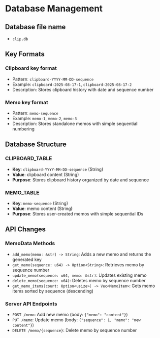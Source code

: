 # Database Management

## Database file name
- `clip.db`

## Key Formats

### Clipboard key format
- Pattern: `clipboard-YYYY-MM-DD-sequence`
- Example: `clipboard-2025-08-17-1`, `clipboard-2025-08-17-2`
- Description: Stores clipboard history with date and sequence number

### Memo key format  
- Pattern: `memo-sequence`
- Example: `memo-1`, `memo-2`, `memo-3`
- Description: Stores standalone memos with simple sequential numbering

## Database Structure

### CLIPBOARD_TABLE
- **Key**: `clipboard-YYYY-MM-DD-sequence` (String)
- **Value**: clipboard content (String)
- **Purpose**: Stores clipboard history organized by date and sequence

### MEMO_TABLE
- **Key**: `memo-sequence` (String)  
- **Value**: memo content (String)
- **Purpose**: Stores user-created memos with simple sequential IDs

## API Changes

### MemoData Methods
- `add_memo(memo: &str) -> String`: Adds a new memo and returns the generated key
- `get_memo(sequence: u64) -> Option<String>`: Retrieves memo by sequence number
- `update_memo(sequence: u64, memo: &str)`: Updates existing memo
- `delete_memo(sequence: u64)`: Deletes memo by sequence number
- `get_memo_items(count: Option<usize>) -> Vec<MemoItem>`: Gets memo items sorted by sequence (descending)

### Server API Endpoints
- `POST /memo`: Add new memo (body: `{"memo": "content"}`)
- `PUT /memo`: Update memo (body: `{"sequence": 1, "memo": "new content"}`)
- `DELETE /memo/{sequence}`: Delete memo by sequence number   
